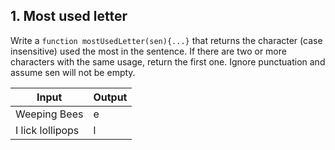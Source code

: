 ## 1. Most used letter

Write a `function mostUsedLetter(sen){...}` that 
returns the character (case insensitive) used the most in the sentence.
If there are two or more characters with the same usage, return the first one. 
Ignore punctuation and assume sen will not be empty.


Input | Output
---|---
Weeping Bees   | e
I lick lollipops | l